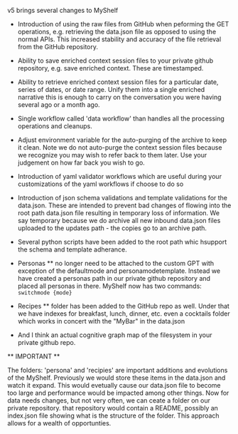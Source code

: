 v5 brings several changes to MyShelf

* Introduction of using the raw files from GitHub when peforming the GET operations, e.g. retrieving the data.json file as opposed to using the normal APIs. This increased stability and accuracy of the file retrieval from the GitHub repository.
* Ability to save enriched context session files to your private github repository, e.g. save enriched context. These are timestamped.
* Ability to retrieve enriched context session files for a particular date, series of dates, or date range. Unify them into a single enriched narrative this is enough to carry on the conversation you were having several ago or a month ago.
* Single workflow called 'data workflow' than handles all the processing operations and cleanups.
* Adjust environment variable for the auto-purging of the archive to keep it clean. Note we do not auto-purge the context session files because we recognize you may wish to refer back to them later. Use your judgement on how far back you wish to go.
* Introduction of yaml validator workflows which are useful during your customizations of the yaml workflows if choose to do so
* Introduction of json schema validations and template validations for the data.json. These are intended to prevent bad changes of flowing into the root path data.json file resulting in temporary loss of information. We say temporary because we do archive all new inbound data.json files uploaded to the updates path - the copies go to an archive path.
* Several python scripts have been added to the root path whic hsupport the schema and template adherance.
* Personas ** no longer need to be attached to the custom GPT with exception of the defaultmode and personamodetemplate. Instead we have created a personas path in our private github repository and placed all personas in there. MyShelf now has two commands: `switchmode {mode}`
* Recipes ** folder has been added to the GitHub repo as well. Under that we have indexes for breakfast, lunch, dinner, etc. even a cocktails folder which works in concert with the "MyBar" in the data.json

* And I think an actual cognitive graph map of the filesystem in your private github repo.


** IMPORTANT **

The folders: 'persona' and 'recipies' are important additions  and evolutions of the MyShelf. Previously we would store these items in the data.json and watch it expand. This would evetually cause our data.json file to become too large and performance would be impacted among other things. Now for data needs changes, but not very often, we can ceate a folder on our private repository. that repository would contain a README, possibly an index.json file showing what is the structure of the folder. This approach allows for a wealth of opportunties.
